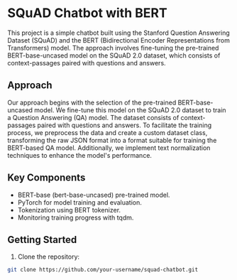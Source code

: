# SQuAD Chatbot with BERT

This project is a simple chatbot built using the Stanford Question Answering Dataset (SQuAD) and the BERT (Bidirectional Encoder Representations from Transformers) model. The approach involves fine-tuning the pre-trained BERT-base-uncased model on the SQuAD 2.0 dataset, which consists of context-passages paired with questions and answers.

## Approach

Our approach begins with the selection of the pre-trained BERT-base-uncased model. We fine-tune this model on the SQuAD 2.0 dataset to train a Question Answering (QA) model. The dataset consists of context-passages paired with questions and answers. To facilitate the training process, we preprocess the data and create a custom dataset class, transforming the raw JSON format into a format suitable for training the BERT-based QA model. Additionally, we implement text normalization techniques to enhance the model's performance.

## Key Components

- BERT-base (bert-base-uncased) pre-trained model.
- PyTorch for model training and evaluation.
- Tokenization using BERT tokenizer.
- Monitoring training progress with tqdm.

## Getting Started

1. Clone the repository:

```bash
git clone https://github.com/your-username/squad-chatbot.git

